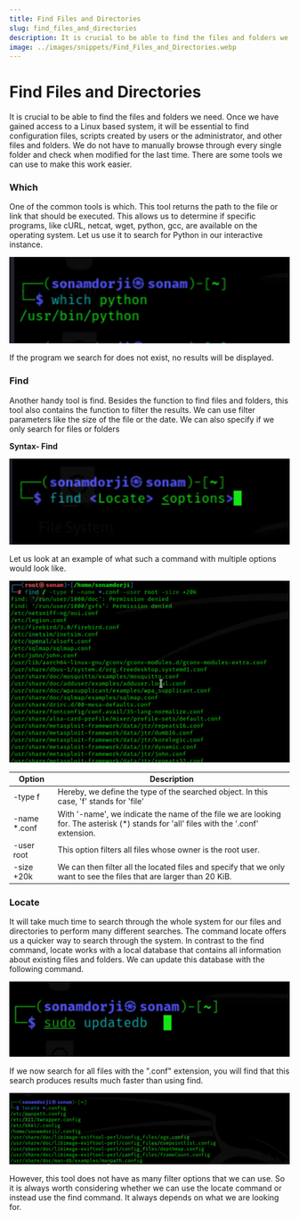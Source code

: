 ```yaml
---
title: Find Files and Directories
slug: find_files_and_directories
description: It is crucial to be able to find the files and folders we need. Once we have gained access to a Linux based system, it will be essential to find configuration files, scripts created by users or the administrator, and other files and folders. We do not have to manually browse through every single folder and check when modified for the last time. There are some tools we can use to make this work easier.
image: ../images/snippets/Find_Files_and_Directories.webp
---
```


# Find Files and Directories

It is crucial to be able to find the files and folders we need. Once we have gained access to a Linux based system, it will be essential to find configuration files, scripts created by users or the administrator, and other files and folders. We do not have to manually browse through every single folder and check when modified for the last time. There are some tools we can use to make this work easier.

### Which

One of the common tools is which. This tool returns the path to the file or link that should be executed. This allows us to determine if specific programs, like cURL, netcat, wget, python, gcc, are available on the operating system. Let us use it to search for Python in our interactive instance.

![image.png](../images/snippets/Find_Files_and_Directories%20/image.png)

If the program we search for does not exist, no results will be displayed.

### Find

Another handy tool is find. Besides the function to find files and folders, this tool also contains the function to filter the results. We can use filter parameters like the size of the file or the date. We can also specify if we only search for files or folders

**Syntax- Find**

![image.png](../images/snippets/Find_Files_and_Directories%20/image_1.png)

Let us look at an example of what such a command with multiple options would look like.

![image.png](../images/snippets/Find_Files_and_Directories%20/image_2.png)

| Option  | Description  |
| --- | --- |
| -type f | Hereby, we define the type of the searched object. In this case, 'f' stands for 'file' |
| -name *.conf | With '-name', we indicate the name of the file we are looking for. The asterisk (*) stands for 'all' files with the '.conf' extension. |
| -user root | This option filters all files whose owner is the root user. |
| -size +20k | We can then filter all the located files and specify that we only want to see the files that are larger than 20 KiB. |

### Locate

It will take much time to search through the whole system for our files and directories to perform many different searches. The command locate offers us a quicker way to search through the system. In contrast to the find command, locate works with a local database that contains all information about existing files and folders. We can update this database with the following command.

![image.png](../images/snippets/Find_Files_and_Directories%20/image_3.png)

If we now search for all files with the ".conf" extension, you will find that this search produces results much faster than
using find.

![image.png](../images/snippets/Find_Files_and_Directories%20/image_4.png)

However, this tool does not have as many filter options that we can use. So it is always worth considering whether we can use the locate command or instead use the find command. It always depends on what we are looking for.